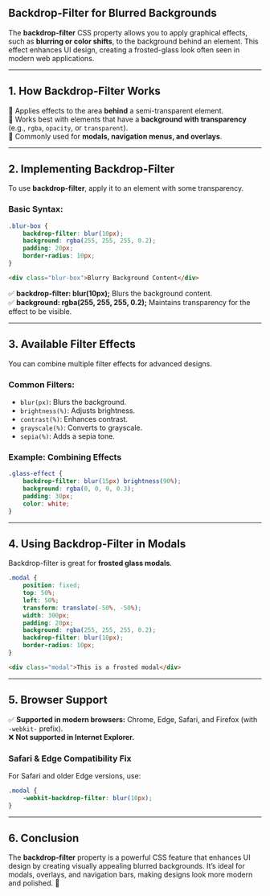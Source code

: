 ## **Backdrop-Filter for Blurred Backgrounds**

The **backdrop-filter** CSS property allows you to apply graphical effects, such as **blurring or color shifts**, to the background behind an element. This effect enhances UI design, creating a frosted-glass look often seen in modern web applications.

---

## **1. How Backdrop-Filter Works**
🔹 Applies effects to the area **behind** a semi-transparent element.  
🔹 Works best with elements that have a **background with transparency** (e.g., `rgba`, `opacity`, or `transparent`).  
🔹 Commonly used for **modals, navigation menus, and overlays**.  

---

## **2. Implementing Backdrop-Filter**
To use **backdrop-filter**, apply it to an element with some transparency.

### **Basic Syntax:**
```css
.blur-box {
    backdrop-filter: blur(10px);
    background: rgba(255, 255, 255, 0.2);
    padding: 20px;
    border-radius: 10px;
}
```

```html
<div class="blur-box">Blurry Background Content</div>
```
✅ **backdrop-filter: blur(10px);** Blurs the background content.  
✅ **background: rgba(255, 255, 255, 0.2);** Maintains transparency for the effect to be visible.  

---

## **3. Available Filter Effects**
You can combine multiple filter effects for advanced designs.

### **Common Filters:**
- `blur(px)`: Blurs the background.
- `brightness(%)`: Adjusts brightness.
- `contrast(%)`: Enhances contrast.
- `grayscale(%)`: Converts to grayscale.
- `sepia(%)`: Adds a sepia tone.

### **Example: Combining Effects**
```css
.glass-effect {
    backdrop-filter: blur(15px) brightness(90%);
    background: rgba(0, 0, 0, 0.3);
    padding: 30px;
    color: white;
}
```
---

## **4. Using Backdrop-Filter in Modals**
Backdrop-filter is great for **frosted glass modals**.

```css
.modal {
    position: fixed;
    top: 50%;
    left: 50%;
    transform: translate(-50%, -50%);
    width: 300px;
    padding: 20px;
    background: rgba(255, 255, 255, 0.2);
    backdrop-filter: blur(10px);
    border-radius: 10px;
}
```

```html
<div class="modal">This is a frosted modal</div>
```
---

## **5. Browser Support**
✅ **Supported in modern browsers:** Chrome, Edge, Safari, and Firefox (with `-webkit-` prefix).  
❌ **Not supported in Internet Explorer.**  

### **Safari & Edge Compatibility Fix**
For Safari and older Edge versions, use:
```css
.modal {
    -webkit-backdrop-filter: blur(10px);
}
```

---

## **6. Conclusion**
The **backdrop-filter** property is a powerful CSS feature that enhances UI design by creating visually appealing blurred backgrounds. It’s ideal for modals, overlays, and navigation bars, making designs look more modern and polished. 🚀

